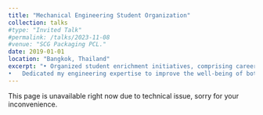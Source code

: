 ```yaml
---
title: "Mechanical Engineering Student Organization"
collection: talks
#type: "Invited Talk"
#permalink: /talks/2023-11-08
#venue: "SCG Packaging PCL."
date: 2019-01-01
location: "Bangkok, Thailand"
excerpt: "•	Organized student enrichment initiatives, comprising career discussions, volunteer engagements, industry excursions, and social gatherings. <br/>
•	Dedicated my engineering expertise to improve the well-being of both my fellow students within the institution and disadvantaged students outside by participating in various events and camps as a volunteer.<br/><br/> <img src='/images/talks_images/me1.jpg'><br/> <img src='/images/talks_images/me2.jpg'>"
---
```

This page is unavailable right now due to technical issue, sorry for your inconvenience.